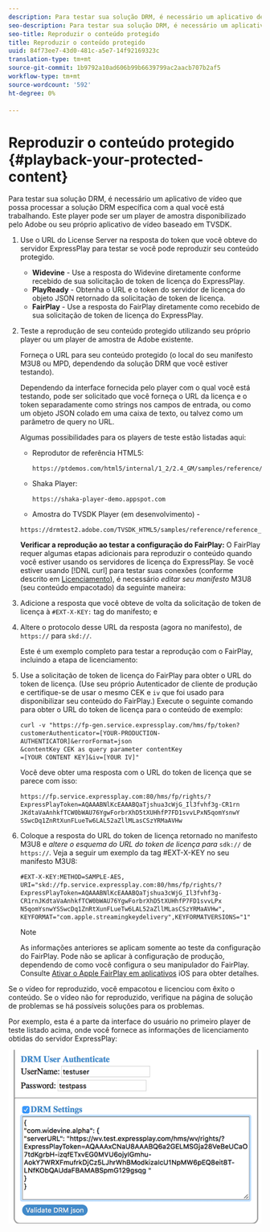 ```yaml
---
description: Para testar sua solução DRM, é necessário um aplicativo de vídeo que possa processar a solução DRM específica com a qual você está trabalhando. Este player pode ser um player de amostra disponibilizado pelo Adobe ou seu próprio aplicativo de vídeo baseado em TVSDK.
seo-description: Para testar sua solução DRM, é necessário um aplicativo de vídeo que possa processar a solução DRM específica com a qual você está trabalhando. Este player pode ser um player de amostra disponibilizado pelo Adobe ou seu próprio aplicativo de vídeo baseado em TVSDK.
seo-title: Reproduzir o conteúdo protegido
title: Reproduzir o conteúdo protegido
uuid: 84f73ee7-43d0-481c-a5e7-14f92169323c
translation-type: tm+mt
source-git-commit: 1b9792a10ad606b99b6639799ac2aacb707b2af5
workflow-type: tm+mt
source-wordcount: '592'
ht-degree: 0%

---
```



# Reproduzir o conteúdo protegido {#playback-your-protected-content}

Para testar sua solução DRM, é necessário um aplicativo de vídeo que possa processar a solução DRM específica com a qual você está trabalhando. Este player pode ser um player de amostra disponibilizado pelo Adobe ou seu próprio aplicativo de vídeo baseado em TVSDK.

1. Use o URL do License Server na resposta do token que você obteve do servidor ExpressPlay para testar se você pode reproduzir seu conteúdo protegido.

   * **Widevine** - Use a resposta do Widevine diretamente conforme recebido de sua solicitação de token de licença do ExpressPlay.
   * **PlayReady** - Obtenha o URL e o token do servidor de licença do objeto JSON retornado da solicitação de token de licença.
   * **FairPlay** - Use a resposta do FairPlay diretamente como recebido de sua solicitação de token de licença do ExpressPlay.

1. Teste a reprodução de seu conteúdo protegido utilizando seu próprio player ou um player de amostra de Adobe existente.

   Forneça o URL para seu conteúdo protegido (o local do seu manifesto M3U8 ou MPD, dependendo da solução DRM que você estiver testando).

   Dependendo da interface fornecida pelo player com o qual você está testando, pode ser solicitado que você forneça o URL da licença e o token separadamente como strings nos campos de entrada, ou como um objeto JSON colado em uma caixa de texto, ou talvez como um parâmetro de query no URL.

   Algumas possibilidades para os players de teste estão listadas aqui:

   * Reprodutor de referência HTML5:

      ```
      https://ptdemos.com/html5/internal/1_2/2.4_GM/samples/reference/reference_player.html
      ```

   * Shaka Player:

      ```
      https://shaka-player-demo.appspot.com
      ```

   * Amostra do TVSDK Player (em desenvolvimento) -

   ```
   https://drmtest2.adobe.com/TVSDK_HTML5/samples/reference/reference_player.html
   ```

   **Verificar a reprodução ao testar a configuração do FairPlay:** O FairPlay requer algumas etapas adicionais para reproduzir o conteúdo quando você estiver usando os servidores de licença do ExpressPlay. Se você estiver usando [!DNL curl] para testar suas conexões (conforme descrito em [Licenciamento](../../multi-drm-workflows/quick-start/handle-the-licensing.md)), é necessário *editar seu manifesto* M3U8 (seu conteúdo empacotado) da seguinte maneira:

1. Adicione a resposta que você obteve de volta da solicitação de token de licença à `#EXT-X-KEY:` tag do manifesto; e
1. Altere o protocolo desse URL da resposta (agora no manifesto), de `https://` para `skd://`.

   Este é um exemplo completo para testar a reprodução com o FairPlay, incluindo a etapa de licenciamento:

1. Use a solicitação de token de licença do FairPlay para obter o URL do token de licença. (Use seu próprio Autenticador de cliente de produção e certifique-se de usar o mesmo CEK e `iv` que foi usado para disponibilizar seu conteúdo do FairPlay.) Execute o seguinte comando para obter o URL do token de licença para o conteúdo de exemplo:

   ```
   curl -v "https://fp-gen.service.expressplay.com/hms/fp/token? 
   customerAuthenticator=[YOUR-PRODUCTION-AUTHENTICATOR]&errorFormat=json 
   &contentKey CEK as query parameter contentKey 
   =[YOUR CONTENT KEY]&iv=[YOUR IV]"
   ```

   Você deve obter uma resposta com o URL do token de licença que se parece com isso:

   ```
   https://fp.service.expressplay.com:80/hms/fp/rights/? 
   ExpressPlayToken=AQAAABNlKcEAAABQaTjshua3cWjG_Il3fvhf3g-CR1rn 
   JKdtaVaAnhkfTCW0bWAU76YgwForbrXhD5tXUHhfP7FD1svvLPxN5qomYsnwY 
   SSwcDq1ZnRtXunFLueTw6LAL52aZllMLasCSzYRMaAVHw 
   ```

1. Coloque a resposta do URL do token de licença retornado no manifesto M3U8 e *altere o esquema do URL do token de licença para* `sdk://` de `https://`. Veja a seguir um exemplo da tag #EXT-X-KEY no seu manifesto M3U8:

   ```
   #EXT-X-KEY:METHOD=SAMPLE-AES, 
   URI="skd://fp.service.expressplay.com:80/hms/fp/rights/? 
   ExpressPlayToken=AQAAABNlKcEAAABQaTjshua3cWjG_Il3fvhf3g- 
   CR1rnJKdtaVaAnhkfTCW0bWAU76YgwForbrXhD5tXUHhfP7FD1svvLPx 
   N5qomYsnwYSSwcDq1ZnRtXunFLueTw6LAL52aZllMLasCSzYRMaAVHw", 
   KEYFORMAT="com.apple.streamingkeydelivery",KEYFORMATVERSIONS="1"
   ```

   >[!NOTE]
   >
   >As informações anteriores se aplicam somente ao teste da configuração do FairPlay. Pode não se aplicar à configuração de produção, dependendo de como você configura o seu manipulador do FairPlay. Consulte [Ativar o Apple FairPlay em aplicativos](../../../programming/tvsdk-3x-ios-prog/ios-3x-drm-content-security/ios-3x-apple-fairplay-tvsdk.md) iOS para obter detalhes.

Se o vídeo for reproduzido, você empacotou e licenciou com êxito o conteúdo. Se o vídeo não for reproduzido, verifique na página de solução de problemas se há possíveis soluções para os problemas.

<!--<a id="example_603D92A1F3924467B5D66EC862B8F59C"></a>-->

Por exemplo, esta é a parte da interface do usuário no primeiro player de teste listado acima, onde você fornece as informações de licenciamento obtidas do servidor ExpressPlay:

<!--<a id="fig_zjy_q2c_rw"></a>-->

![](assets/sample-player-drm-settings-web.png)
